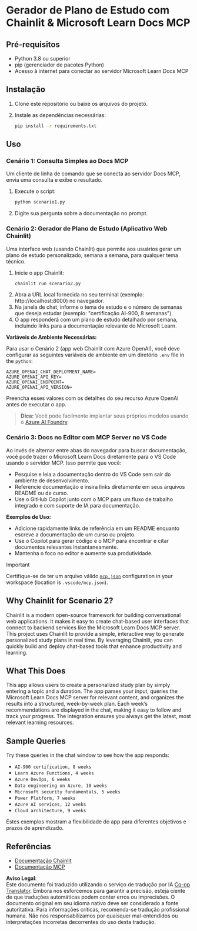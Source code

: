 <!--
CO_OP_TRANSLATOR_METADATA:
{
  "original_hash": "a05fb941810e539147fec53aaadbb6fd",
  "translation_date": "2025-06-21T14:29:15+00:00",
  "source_file": "09-CaseStudy/docs-mcp/solution/python/README.md",
  "language_code": "br"
}
-->
# Gerador de Plano de Estudo com Chainlit & Microsoft Learn Docs MCP

## Pré-requisitos

- Python 3.8 ou superior
- pip (gerenciador de pacotes Python)
- Acesso à internet para conectar ao servidor Microsoft Learn Docs MCP

## Instalação

1. Clone este repositório ou baixe os arquivos do projeto.
2. Instale as dependências necessárias:

   ```bash
   pip install -r requirements.txt
   ```

## Uso

### Cenário 1: Consulta Simples ao Docs MCP
Um cliente de linha de comando que se conecta ao servidor Docs MCP, envia uma consulta e exibe o resultado.

1. Execute o script:
   ```bash
   python scenario1.py
   ```
2. Digite sua pergunta sobre a documentação no prompt.

### Cenário 2: Gerador de Plano de Estudo (Aplicativo Web Chainlit)
Uma interface web (usando Chainlit) que permite aos usuários gerar um plano de estudo personalizado, semana a semana, para qualquer tema técnico.

1. Inicie o app Chainlit:
   ```bash
   chainlit run scenario2.py
   ```
2. Abra a URL local fornecida no seu terminal (exemplo: http://localhost:8000) no navegador.
3. Na janela de chat, informe o tema de estudo e o número de semanas que deseja estudar (exemplo: "certificação AI-900, 8 semanas").
4. O app responderá com um plano de estudo detalhado por semana, incluindo links para a documentação relevante do Microsoft Learn.

**Variáveis de Ambiente Necessárias:**

Para usar o Cenário 2 (app web Chainlit com Azure OpenAI), você deve configurar as seguintes variáveis de ambiente em um diretório `.env` file in the `python`:

```
AZURE_OPENAI_CHAT_DEPLOYMENT_NAME=
AZURE_OPENAI_API_KEY=
AZURE_OPENAI_ENDPOINT=
AZURE_OPENAI_API_VERSION=
```

Preencha esses valores com os detalhes do seu recurso Azure OpenAI antes de executar o app.

> **Dica:** Você pode facilmente implantar seus próprios modelos usando o [Azure AI Foundry](https://ai.azure.com/).

### Cenário 3: Docs no Editor com MCP Server no VS Code

Ao invés de alternar entre abas do navegador para buscar documentação, você pode trazer o Microsoft Learn Docs diretamente para o VS Code usando o servidor MCP. Isso permite que você:
- Pesquise e leia a documentação dentro do VS Code sem sair do ambiente de desenvolvimento.
- Referencie documentação e insira links diretamente em seus arquivos README ou de curso.
- Use o GitHub Copilot junto com o MCP para um fluxo de trabalho integrado e com suporte de IA para documentação.

**Exemplos de Uso:**
- Adicione rapidamente links de referência em um README enquanto escreve a documentação de um curso ou projeto.
- Use o Copilot para gerar código e o MCP para encontrar e citar documentos relevantes instantaneamente.
- Mantenha o foco no editor e aumente sua produtividade.

> [!IMPORTANT]
> Certifique-se de ter um arquivo válido [`mcp.json`](../../../../../../09-CaseStudy/docs-mcp/solution/scenario3/mcp.json) configuration in your workspace (location is `.vscode/mcp.json`).

## Why Chainlit for Scenario 2?

Chainlit is a modern open-source framework for building conversational web applications. It makes it easy to create chat-based user interfaces that connect to backend services like the Microsoft Learn Docs MCP server. This project uses Chainlit to provide a simple, interactive way to generate personalized study plans in real time. By leveraging Chainlit, you can quickly build and deploy chat-based tools that enhance productivity and learning.

## What This Does

This app allows users to create a personalized study plan by simply entering a topic and a duration. The app parses your input, queries the Microsoft Learn Docs MCP server for relevant content, and organizes the results into a structured, week-by-week plan. Each week’s recommendations are displayed in the chat, making it easy to follow and track your progress. The integration ensures you always get the latest, most relevant learning resources.

## Sample Queries

Try these queries in the chat window to see how the app responds:

- `AI-900 certification, 8 weeks`
- `Learn Azure Functions, 4 weeks`
- `Azure DevOps, 6 weeks`
- `Data engineering on Azure, 10 weeks`
- `Microsoft security fundamentals, 5 weeks`
- `Power Platform, 7 weeks`
- `Azure AI services, 12 weeks`
- `Cloud architecture, 9 weeks`

Estes exemplos mostram a flexibilidade do app para diferentes objetivos e prazos de aprendizado.

## Referências

- [Documentação Chainlit](https://docs.chainlit.io/)
- [Documentação MCP](https://github.com/MicrosoftDocs/mcp)

**Aviso Legal**:  
Este documento foi traduzido utilizando o serviço de tradução por IA [Co-op Translator](https://github.com/Azure/co-op-translator). Embora nos esforcemos para garantir a precisão, esteja ciente de que traduções automáticas podem conter erros ou imprecisões. O documento original em seu idioma nativo deve ser considerado a fonte autoritativa. Para informações críticas, recomenda-se tradução profissional humana. Não nos responsabilizamos por quaisquer mal-entendidos ou interpretações incorretas decorrentes do uso desta tradução.